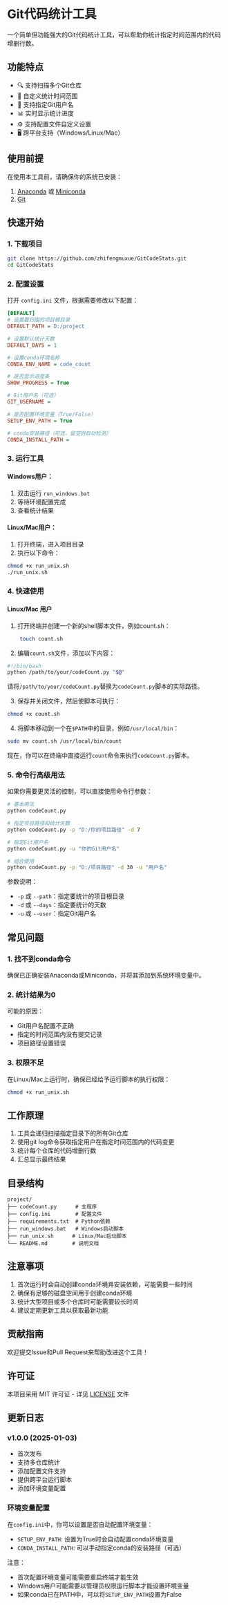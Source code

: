 # Git代码统计工具

一个简单但功能强大的Git代码统计工具，可以帮助你统计指定时间范围内的代码增删行数。

## 功能特点

- 🔍 支持扫描多个Git仓库
- 📅 自定义统计时间范围
- 👥 支持指定Git用户名
- 📊 实时显示统计进度
- ⚙️ 支持配置文件自定义设置
- 🖥️ 跨平台支持（Windows/Linux/Mac）

## 使用前提

在使用本工具前，请确保你的系统已安装：

1. [Anaconda](https://www.anaconda.com/download) 或 [Miniconda](https://docs.conda.io/en/latest/miniconda.html)
2. [Git](https://git-scm.com/downloads)

## 快速开始

### 1. 下载项目

```bash
git clone https://github.com/zhifengmuxue/GitCodeStats.git
cd GitCodeStats
```

### 2. 配置设置

打开 `config.ini` 文件，根据需要修改以下配置：

```ini
[DEFAULT]
# 设置要扫描的项目根目录
DEFAULT_PATH = D:/project

# 设置默认统计天数
DEFAULT_DAYS = 1

# 设置conda环境名称
CONDA_ENV_NAME = code_count

# 是否显示进度条
SHOW_PROGRESS = True

# Git用户名（可选）
GIT_USERNAME = 

# 是否配置环境变量（True/False）
SETUP_ENV_PATH = True

# conda安装路径（可选，留空则自动检测）
CONDA_INSTALL_PATH = 
```

### 3. 运行工具

#### Windows用户：

1. 双击运行 `run_windows.bat`
2. 等待环境配置完成
3. 查看统计结果

#### Linux/Mac用户：

1. 打开终端，进入项目目录
2. 执行以下命令：
```bash
chmod +x run_unix.sh
./run_unix.sh
```

### 4. 快速使用
#### Linux/Mac 用户

1. 打开终端并创建一个新的shell脚本文件，例如count.sh：
```bash
    touch count.sh
```
2. 编辑`count.sh`文件，添加以下内容：
    
```bash
#!/bin/bash
python /path/to/your/codeCount.py "$@"
```
请将`/path/to/your/codeCount.py`替换为`codeCount.py`脚本的实际路径。

3. 保存并关闭文件，然后使脚本可执行：
    
```bash
chmod +x count.sh
```
4. 将脚本移动到一个在`$PATH`中的目录，例如`/usr/local/bin`：
    
```bash
sudo mv count.sh /usr/local/bin/count
```
现在，你可以在终端中直接运行`count`命令来执行`codeCount.py`脚本。



### 5. 命令行高级用法

如果你需要更灵活的控制，可以直接使用命令行参数：

```bash
# 基本用法
python codeCount.py

# 指定项目路径和统计天数
python codeCount.py -p "D:/你的项目路径" -d 7

# 指定Git用户名
python codeCount.py -u "你的Git用户名"

# 组合使用
python codeCount.py -p "D:/项目路径" -d 30 -u "用户名"
```

参数说明：
- `-p` 或 `--path`：指定要统计的项目根目录
- `-d` 或 `--days`：指定要统计的天数
- `-u` 或 `--user`：指定Git用户名

## 常见问题

### 1. 找不到conda命令
确保已正确安装Anaconda或Miniconda，并将其添加到系统环境变量中。

### 2. 统计结果为0
可能的原因：
- Git用户名配置不正确
- 指定的时间范围内没有提交记录
- 项目路径设置错误

### 3. 权限不足
在Linux/Mac上运行时，确保已经给予运行脚本的执行权限：
```bash
chmod +x run_unix.sh
```

## 工作原理

1. 工具会递归扫描指定目录下的所有Git仓库
2. 使用git log命令获取指定用户在指定时间范围内的代码变更
3. 统计每个仓库的代码增删行数
4. 汇总显示最终结果

## 目录结构

```
project/
├── codeCount.py      # 主程序
├── config.ini        # 配置文件
├── requirements.txt  # Python依赖
├── run_windows.bat   # Windows启动脚本
├── run_unix.sh      # Linux/Mac启动脚本
└── README.md        # 说明文档
```

## 注意事项

1. 首次运行时会自动创建conda环境并安装依赖，可能需要一些时间
2. 确保有足够的磁盘空间用于创建conda环境
3. 统计大型项目或多个仓库时可能需要较长时间
4. 建议定期更新工具以获取最新功能

## 贡献指南

欢迎提交Issue和Pull Request来帮助改进这个工具！

## 许可证

本项目采用 MIT 许可证 - 详见 [LICENSE](LICENSE) 文件

## 更新日志

### v1.0.0 (2025-01-03)
- 首次发布
- 支持多仓库统计
- 添加配置文件支持
- 提供跨平台运行脚本
- 添加环境变量配置

### 环境变量配置

在`config.ini`中，你可以设置是否自动配置环境变量：

- `SETUP_ENV_PATH`: 设置为True时会自动配置conda环境变量
- `CONDA_INSTALL_PATH`: 可以手动指定conda的安装路径（可选）

注意：
- 首次配置环境变量可能需要重启终端才能生效
- Windows用户可能需要以管理员权限运行脚本才能设置环境变量
- 如果conda已在PATH中，可以将`SETUP_ENV_PATH`设置为False
